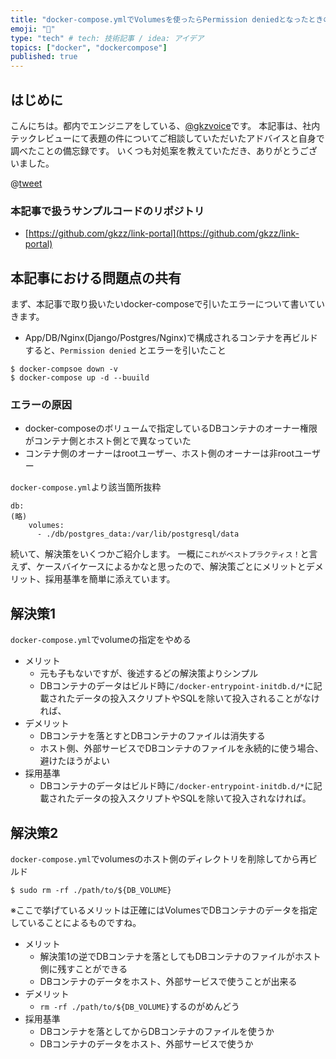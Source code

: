 ```yaml
---
title: "docker-compose.ymlでVolumesを使ったらPermission deniedとなったときの対処"
emoji: "🐷"
type: "tech" # tech: 技術記事 / idea: アイデア
topics: ["docker", "dockercompose"]
published: true
---
```


## はじめに
こんにちは。都内でエンジニアをしている、[@gkzvoice](https://twitter.com/gkzvoice)です。
本記事は、社内テックレビューにて表題の件についてご相談していただいたアドバイスと自身で調べたことの備忘録です。
いくつも対処案を教えていただき、ありがとうございました。

@[tweet](https://twitter.com/gkzvoice/status/1329804567458971648?s=20)


### 本記事で扱うサンプルコードのリポジトリ
- [https://github.com/gkzz/link-portal](https://github.com/gkzz/link-portal)

## 本記事における問題点の共有
まず、本記事で取り扱いたいdocker-composeで引いたエラーについて書いていきます。
- App/DB/Nginx(Django/Postgres/Nginx)で構成されるコンテナを再ビルドすると、`Permission denied` とエラーを引いたこと

```
$ docker-compsoe down -v
$ docker-compose up -d --buuild
```

### エラーの原因
- docker-composeのボリュームで指定しているDBコンテナのオーナー権限がコンテナ側とホスト側とで異なっていた
- コンテナ側のオーナーはrootユーザー、ホスト側のオーナーは非rootユーザー

`docker-compose.yml`より該当箇所抜粋
```
db:
(略)
    volumes:
      - ./db/postgres_data:/var/lib/postgresql/data
```

続いて、解決策をいくつかご紹介します。
一概に`これがベストプラクティス！`と言えず、ケースバイケースによるかなと思ったので、解決策ごとにメリットとデメリット、採用基準を簡単に添えています。

## 解決策1 
`docker-compose.yml`でvolumeの指定をやめる

- メリット
  - 元も子もないですが、後述するどの解決策よりシンプル
  - DBコンテナのデータはビルド時に`/docker-entrypoint-initdb.d/*`に記載されたデータの投入スクリプトやSQLを除いて投入されることがなければ、
- デメリット
  - DBコンテナを落とすとDBコンテナのファイルは消失する
  - ホスト側、外部サービスでDBコンテナのファイルを永続的に使う場合、避けたほうがよい
- 採用基準
  - DBコンテナのデータはビルド時に`/docker-entrypoint-initdb.d/*`に記載されたデータの投入スクリプトやSQLを除いて投入されなければ。


## 解決策2 

`docker-compose.yml`でvolumesのホスト側のディレクトリを削除してから再ビルド

```
$ sudo rm -rf ./path/to/${DB_VOLUME}
```
※ここで挙げているメリットは正確にはVolumesでDBコンテナのデータを指定していることによるものですね。

- メリット
  - 解決策1の逆でDBコンテナを落としてもDBコンテナのファイルがホスト側に残すことができる
  - DBコンテナのデータをホスト、外部サービスで使うことが出来る
- デメリット
  - `rm -rf ./path/to/${DB_VOLUME}`するのがめんどう
- 採用基準
  - DBコンテナを落としてからDBコンテナのファイルを使うか
  - DBコンテナのデータをホスト、外部サービスで使うか
